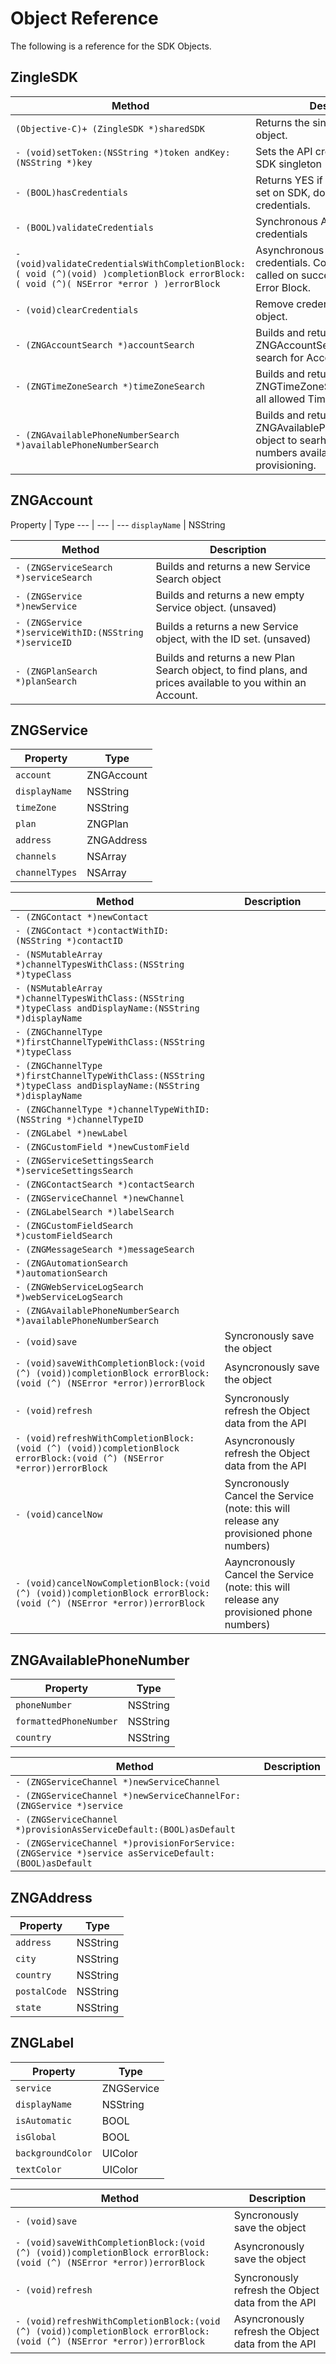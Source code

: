 # Object Reference

The following is a reference for the SDK Objects.

## ZingleSDK

Method | Description
--- | ---
```(Objective-C)+ (ZingleSDK *)sharedSDK``` | Returns the singleton ZingleSDK object.
```- (void)setToken:(NSString *)token andKey:(NSString *)key``` | Sets the API credentials on the SDK singleton
```- (BOOL)hasCredentials``` | Returns YES if Token and Key are set on SDK, does not validate credentials.
```- (BOOL)validateCredentials``` | Synchronous API call to validate credentials
```- (void)validateCredentialsWithCompletionBlock:( void (^)(void) )completionBlock errorBlock:( void (^)( NSError *error ) )errorBlock``` | Asynchronous API call to validate credentials.  Completion Block is called on success, otherwise the Error Block.
```- (void)clearCredentials``` | Remove credentials from the SDK object.
```- (ZNGAccountSearch *)accountSearch``` | Builds and returns a ZNGAccountSearch object, to search for Accounts
```- (ZNGTimeZoneSearch *)timeZoneSearch``` | Builds and returns a ZNGTimeZoneSearch object, to list all allowed Time Zones.
```- (ZNGAvailablePhoneNumberSearch *)availablePhoneNumberSearch``` | Builds and returns a ZNGAvailablePhoneNumberSearch object to searh for, and list phone numbers available for provisioning.

## ZNGAccount

Property | Type
--- | --- | ---
```displayName``` | NSString

Method |  Description
--- | ---
```- (ZNGServiceSearch *)serviceSearch``` | Builds and returns a new Service Search object
```- (ZNGService *)newService``` | Builds and returns a new empty Service object. (unsaved)
```- (ZNGService *)serviceWithID:(NSString *)serviceID``` |  Builds a returns a new Service object, with the ID set. (unsaved)
```- (ZNGPlanSearch *)planSearch``` | Builds and returns a new Plan Search object, to find plans, and prices available to you within an Account.

## ZNGService

Property | Type
--- | --- 
```account``` | ZNGAccount
```displayName``` | NSString
```timeZone``` | NSString
```plan``` | ZNGPlan
```address``` | ZNGAddress
```channels``` | NSArray
```channelTypes``` | NSArray

Method | Description
--- | ---
```- (ZNGContact *)newContact``` |
```- (ZNGContact *)contactWithID:(NSString *)contactID``` |
```- (NSMutableArray *)channelTypesWithClass:(NSString *)typeClass``` |
```- (NSMutableArray *)channelTypesWithClass:(NSString *)typeClass andDisplayName:(NSString *)displayName``` |
```- (ZNGChannelType *)firstChannelTypeWithClass:(NSString *)typeClass``` |
```- (ZNGChannelType *)firstChannelTypeWithClass:(NSString *)typeClass andDisplayName:(NSString *)displayName``` |
```- (ZNGChannelType *)channelTypeWithID:(NSString *)channelTypeID``` |
```- (ZNGLabel *)newLabel``` |
```- (ZNGCustomField *)newCustomField``` |
```- (ZNGServiceSettingsSearch *)serviceSettingsSearch``` |
```- (ZNGContactSearch *)contactSearch``` |
```- (ZNGServiceChannel *)newChannel``` |
```- (ZNGLabelSearch *)labelSearch``` |
```- (ZNGCustomFieldSearch *)customFieldSearch``` |
```- (ZNGMessageSearch *)messageSearch``` |
```- (ZNGAutomationSearch *)automationSearch``` |
```- (ZNGWebServiceLogSearch *)webServiceLogSearch``` |
```- (ZNGAvailablePhoneNumberSearch *)availablePhoneNumberSearch``` |
```- (void)save``` | Syncronously save the object
```- (void)saveWithCompletionBlock:(void (^) (void))completionBlock errorBlock:(void (^) (NSError *error))errorBlock``` | Asyncronously save the object
```- (void)refresh``` | Syncronously refresh the Object data from the API
```- (void)refreshWithCompletionBlock:(void (^) (void))completionBlock errorBlock:(void (^) (NSError *error))errorBlock``` | Asyncronously refresh the Object data from the API
```- (void)cancelNow``` | Syncronously Cancel the Service (note: this will release any provisioned phone numbers)
```- (void)cancelNowCompletionBlock:(void (^) (void))completionBlock errorBlock:(void (^) (NSError *error))errorBlock``` | Aayncronously Cancel the Service (note: this will release any provisioned phone numbers)

## ZNGAvailablePhoneNumber

Property | Type
--- | ---
```phoneNumber``` | NSString
```formattedPhoneNumber``` | NSString
```country``` | NSString

Method | Description
--- | ---
```- (ZNGServiceChannel *)newServiceChannel``` | 
```- (ZNGServiceChannel *)newServiceChannelFor:(ZNGService *)service``` | 
```- (ZNGServiceChannel *)provisionAsServiceDefault:(BOOL)asDefault``` | 
```- (ZNGServiceChannel *)provisionForService:(ZNGService *)service asServiceDefault:(BOOL)asDefault``` | 

## ZNGAddress

Property | Type
--- | ---
```address``` | NSString
```city``` | NSString
```country``` | NSString
```postalCode``` | NSString
```state``` | NSString

## ZNGLabel

Property | Type
--- | ---
```service``` | ZNGService
```displayName``` | NSString
```isAutomatic``` | BOOL
```isGlobal``` | BOOL
```backgroundColor``` | UIColor
```textColor``` | UIColor

Method | Description
--- | ---
```- (void)save``` | Syncronously save the object
```- (void)saveWithCompletionBlock:(void (^) (void))completionBlock errorBlock:(void (^) (NSError *error))errorBlock``` | Asyncronously save the object
```- (void)refresh``` | Syncronously refresh the Object data from the API
```- (void)refreshWithCompletionBlock:(void (^) (void))completionBlock errorBlock:(void (^) (NSError *error))errorBlock``` | Asyncronously refresh the Object data from the API
